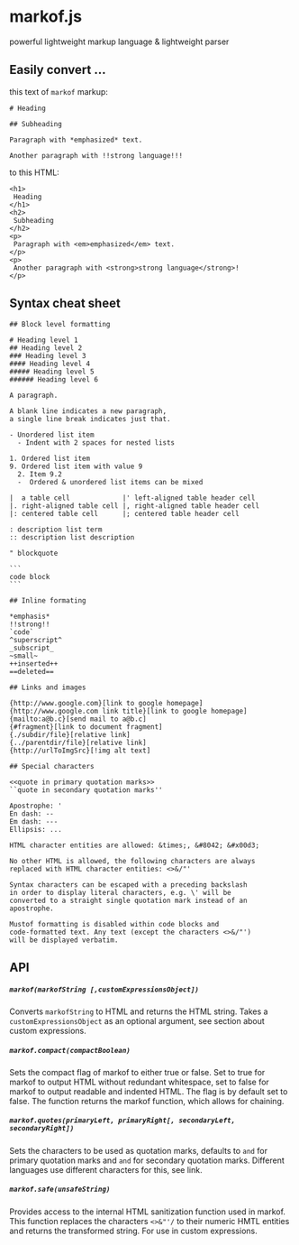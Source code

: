# markof.js

powerful lightweight markup language & lightweight parser

## Easily convert ...
this text of `markof` markup:
```
# Heading

## Subheading

Paragraph with *emphasized* text.

Another paragraph with !!strong language!!!
```
to this HTML:
```
<h1>
 Heading
</h1>
<h2>
 Subheading
</h2>
<p>
 Paragraph with <em>emphasized</em> text.
</p>
<p>
 Another paragraph with <strong>strong language</strong>!
</p>
```

## Syntax cheat sheet

    ## Block level formatting
    
    # Heading level 1
    ## Heading level 2
    ### Heading level 3
    #### Heading level 4
    ##### Heading level 5
    ###### Heading level 6
    
    A paragraph.
    
    A blank line indicates a new paragraph,
    a single line break indicates just that.
    
    - Unordered list item
      - Indent with 2 spaces for nested lists
    
    1. Ordered list item
    9. Ordered list item with value 9
      2. Item 9.2
      -  Ordered & unordered list items can be mixed
    
    |  a table cell             |' left-aligned table header cell
    |. right-aligned table cell |, right-aligned table header cell
    |: centered table cell      |; centered table header cell
    
    : description list term
    :: description list description
    
    " blockquote
    
    ```
    code block
    ```
    
    ## Inline formating
    
    *emphasis*
    !!strong!!
    `code`
    ^superscript^
    _subscript_
    ~small~
    ++inserted++
    ==deleted==
    
    ## Links and images
    
    {http://www.google.com}[link to google homepage]
    {http://www.google.com link title}[link to google homepage]
    {mailto:a@b.c}[send mail to a@b.c]
    {#fragment}[link to document fragment]
    {./subdir/file}[relative link]
    {../parentdir/file}[relative link]
    {http://urlToImgSrc}[!img alt text]
    
    ## Special characters
    
    <<quote in primary quotation marks>>
    ``quote in secondary quotation marks''
    
    Apostrophe: '
    En dash: --
    Em dash: ---
    Ellipsis: ...
    
    HTML character entities are allowed: &times;, &#8042; &#x00d3;
    
    No other HTML is allowed, the following characters are always 
    replaced with HTML character entities: <>&/"'
    
    Syntax characters can be escaped with a preceding backslash
    in order to display literal characters, e.g. \' will be 
    converted to a straight single quotation mark instead of an 
    apostrophe.
    
    Mustof formatting is disabled within code blocks and 
    code-formatted text. Any text (except the characters <>&/"') 
    will be displayed verbatim.

## API

##### `markof(markofString [,customExpressionsObject])`

Converts `markofString` to HTML and returns the HTML string. Takes a `customExpressionsObject` as an optional argument, see section about custom expressions.

##### `markof.compact(compactBoolean)`

Sets the compact flag of markof to either true or false. Set to true for markof to output HTML without redundant whitespace, set to false for markof to output readable and indented HTML. The flag is by default set to false. The function returns the markof function, which allows for chaining.

##### `markof.quotes(primaryLeft, primaryRight[, secondaryLeft, secondaryRight])`

Sets the characters to be used as quotation marks, defaults to `` and `` for primary quotation marks and `` and `` for secondary quotation marks. Different languages use different characters for this, see link.

##### `markof.safe(unsafeString)`

Provides access to the internal HTML sanitization function used in markof. This function replaces the characters `<>&"'/` to their numeric HMTL entities and returns the transformed string. For use in custom expressions.
